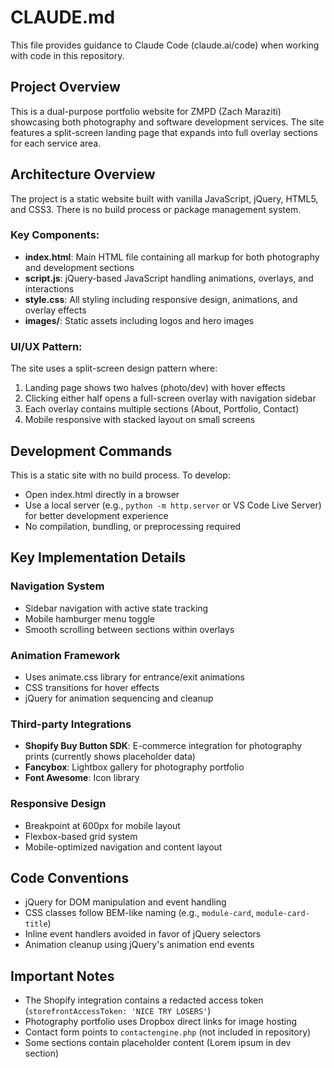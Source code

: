 # CLAUDE.md

This file provides guidance to Claude Code (claude.ai/code) when working with code in this repository.

## Project Overview
This is a dual-purpose portfolio website for ZMPD (Zach Maraziti) showcasing both photography and software development services. The site features a split-screen landing page that expands into full overlay sections for each service area.

## Architecture Overview
The project is a static website built with vanilla JavaScript, jQuery, HTML5, and CSS3. There is no build process or package management system.

### Key Components:
- **index.html**: Main HTML file containing all markup for both photography and development sections
- **script.js**: jQuery-based JavaScript handling animations, overlays, and interactions
- **style.css**: All styling including responsive design, animations, and overlay effects
- **images/**: Static assets including logos and hero images

### UI/UX Pattern:
The site uses a split-screen design pattern where:
1. Landing page shows two halves (photo/dev) with hover effects
2. Clicking either half opens a full-screen overlay with navigation sidebar
3. Each overlay contains multiple sections (About, Portfolio, Contact)
4. Mobile responsive with stacked layout on small screens

## Development Commands
This is a static site with no build process. To develop:
- Open index.html directly in a browser
- Use a local server (e.g., `python -m http.server` or VS Code Live Server) for better development experience
- No compilation, bundling, or preprocessing required

## Key Implementation Details

### Navigation System
- Sidebar navigation with active state tracking
- Mobile hamburger menu toggle
- Smooth scrolling between sections within overlays

### Animation Framework
- Uses animate.css library for entrance/exit animations
- CSS transitions for hover effects
- jQuery for animation sequencing and cleanup

### Third-party Integrations
- **Shopify Buy Button SDK**: E-commerce integration for photography prints (currently shows placeholder data)
- **Fancybox**: Lightbox gallery for photography portfolio
- **Font Awesome**: Icon library

### Responsive Design
- Breakpoint at 600px for mobile layout
- Flexbox-based grid system
- Mobile-optimized navigation and content layout

## Code Conventions
- jQuery for DOM manipulation and event handling
- CSS classes follow BEM-like naming (e.g., `module-card`, `module-card-title`)
- Inline event handlers avoided in favor of jQuery selectors
- Animation cleanup using jQuery's animation end events

## Important Notes
- The Shopify integration contains a redacted access token (`storefrontAccessToken: 'NICE TRY LOSERS'`)
- Photography portfolio uses Dropbox direct links for image hosting
- Contact form points to `contactengine.php` (not included in repository)
- Some sections contain placeholder content (Lorem ipsum in dev section)